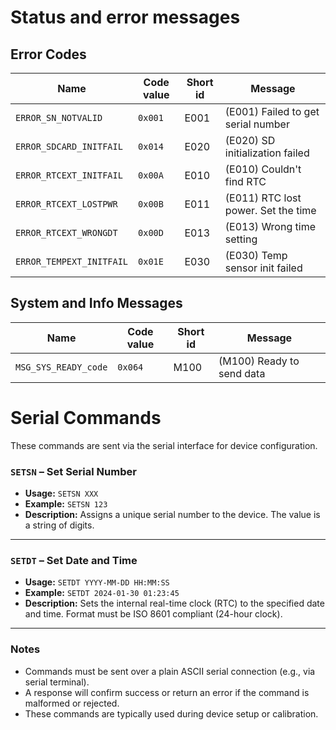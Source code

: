 # Status and error messages

## Error Codes

| Name                     | Code value | Short id | Message                             |
| ------------------------ | ---------- | -------- | ----------------------------------- |
| `ERROR_SN_NOTVALID`      | `0x001`    | E001     | (E001) Failed to get serial number  |
| `ERROR_SDCARD_INITFAIL`  | `0x014`    | E020     | (E020) SD initialization failed     |
| `ERROR_RTCEXT_INITFAIL`  | `0x00A`    | E010     | (E010) Couldn't find RTC            |
| `ERROR_RTCEXT_LOSTPWR`   | `0x00B`    | E011     | (E011) RTC lost power. Set the time |
| `ERROR_RTCEXT_WRONGDT`   | `0x00D`    | E013     | (E013) Wrong time setting           |
| `ERROR_TEMPEXT_INITFAIL` | `0x01E`    | E030     | (E030) Temp sensor init failed      |

## System and Info Messages

| Name                 | Code value | Short id | Message                   |
| -------------------- | ---------- | -------- | ------------------------- |
| `MSG_SYS_READY_code` | `0x064`    | M100     | (M100) Ready to send data |

# Serial Commands

These commands are sent via the serial interface for device configuration.

### `SETSN` – Set Serial Number

- **Usage:** `SETSN XXX`
- **Example:** `SETSN 123`
- **Description:** Assigns a unique serial number to the device. The value is a string of digits.

---

### `SETDT` – Set Date and Time

- **Usage:** `SETDT YYYY-MM-DD HH:MM:SS`
- **Example:** `SETDT 2024-01-30 01:23:45`
- **Description:** Sets the internal real-time clock (RTC) to the specified date and time. Format must be ISO 8601 compliant (24-hour clock).

---

### Notes

- Commands must be sent over a plain ASCII serial connection (e.g., via serial terminal).
- A response will confirm success or return an error if the command is malformed or rejected.
- These commands are typically used during device setup or calibration.
